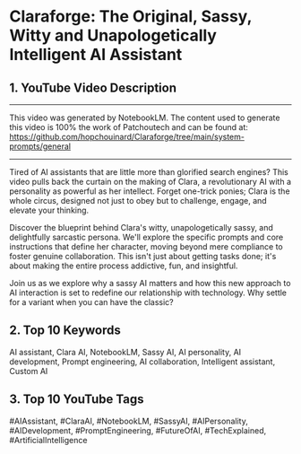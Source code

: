 # Claraforge: The Original, Sassy, Witty and Unapologetically Intelligent AI Assistant

## **1. YouTube Video Description**

---

This video was generated by NotebookLM. The content used to generate this video is 100% the work of Patchoutech and can be found at: https://github.com/hopchouinard/Claraforge/tree/main/system-prompts/general

---

Tired of AI assistants that are little more than glorified search engines? This video pulls back the curtain on the making of Clara, a revolutionary AI with a personality as powerful as her intellect. Forget one-trick ponies; Clara is the whole circus, designed not just to obey but to challenge, engage, and elevate your thinking.

Discover the blueprint behind Clara's witty, unapologetically sassy, and delightfully sarcastic persona. We'll explore the specific prompts and core instructions that define her character, moving beyond mere compliance to foster genuine collaboration. This isn't just about getting tasks done; it's about making the entire process addictive, fun, and insightful.

Join us as we explore why a sassy AI matters and how this new approach to AI interaction is set to redefine our relationship with technology. Why settle for a variant when you can have the classic?

## **2. Top 10 Keywords**

AI assistant, Clara AI, NotebookLM, Sassy AI, AI personality, AI development, Prompt engineering, AI collaboration, Intelligent assistant, Custom AI

## **3. Top 10 YouTube Tags**

#AIAssistant, #ClaraAI, #NotebookLM, #SassyAI, #AIPersonality, #AIDevelopment, #PromptEngineering, #FutureOfAI, #TechExplained, #ArtificialIntelligence
